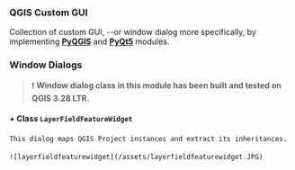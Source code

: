 ### QGIS Custom GUI

Collection of custom GUI, --or window dialog more specifically, by implementing [**<ins>PyQGIS</ins>**](https://qgis.org/pyqgis/3.28/index.html) and [**<ins>PyQt5</ins>**](https://doc.qt.io/qtforpython-5/contents.html) modules.

### Window Dialogs

>   
>   :exclamation: **Window dialog class in this module has been built and tested on QGIS 3.28 LTR.**
>   

#### + Class `LayerFieldFeatureWidget`
    This dialog maps QGIS Project instances and extract its inheritances.

    ![layerfieldfeaturewidget](/assets/layerfieldfeaturewidget.JPG)

